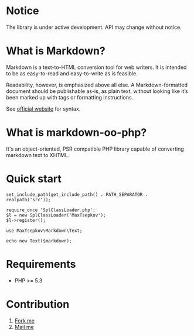 Notice
======

The library is under active development. API may change without notice.

What is Markdown?
=================

Markdown is a text-to-HTML conversion tool for web writers.
It is intended to be as easy-to-read and easy-to-write as is feasible.

Readability, however, is emphasized above all else.
A Markdown-formatted document should be publishable as-is, as plain text,
without looking like it’s been marked up with tags or formatting instructions.

See [official website](http://daringfireball.net/projects/markdown/syntax) for syntax.


What is markdown-oo-php?
========================

It's an object-oriented, PSR compatible PHP library capable of converting markdown text to XHTML.


Quick start
=========

    set_include_path(get_include_path() . PATH_SEPARATOR . realpath('src'));

    require_once 'SplClassLoader.php';
    $l = new SplClassLoader('MaxTsepkov');
    $l->register();

    use MaxTsepkov\Markdown\Text;

    echo new Text($markdown);

Requirements
===========

  *  PHP  >= 5.3

Contribution
==========

  1.  [Fork me](https://github.com/maxtsepkov/markdown-oo-php)
  2.  [Mail me](mailto:max@yogi.pw)
